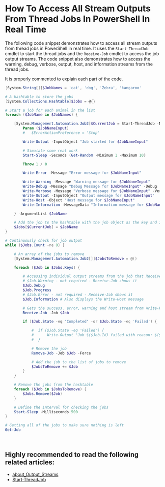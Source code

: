 # How To Access All Stream Outputs From Thread Jobs In PowerShell In Real Time

The following code snippet demonstrates how to access all stream outputs from thread jobs in PowerShell in real time. It uses the `Start-ThreadJob` cmdlet to start the thread jobs and the `Receive-Job` cmdlet to access the job output streams. The code snippet also demonstrates how to access the warning, debug, verbose, output, host, and information streams from the thread jobs.

It is properly commented to explain each part of the code.

```powershell
[System.String[]]$JobNames = 'cat', 'dog', 'Zebra', 'kangaroo'

# A hashtable to store the jobs
[System.Collections.Hashtable]$Jobs = @{}

# Start a job for each animal in the list
foreach ($JobName in $JobNames) {

    [System.Management.Automation.Job2]$CurrentJob = Start-ThreadJob -Name "Animals $JobName" -ScriptBlock {
        Param ($JobNameInput)
        #   $ErrorActionPreference = 'Stop'

        Write-Output -InputObject "Job started for $JobNameInput"

        # Simulate some real work
        Start-Sleep -Seconds (Get-Random -Minimum 1 -Maximum 10)

        Throw 1 / 0

        Write-Error -Message "Error message for $JobNameInput"

        Write-Warning -Message "Warning message for $JobNameInput"
        Write-Debug -Message "Debug Message for $JobNameInput" -Debug
        Write-Verbose -Message "Verbose message for $JobNameInput" -Verbose
        Write-Output -InputObject "Output message for $JobNameInput"
        Write-Host -Object "Host message for $JobNameInput"
        Write-Information -MessageData "Information message for $JobNameInput"

    } -ArgumentList $JobName

    # Add the job to the hashtable with the job object as the key and its name as the value
    $Jobs[$CurrentJob] = $JobName
}

# Continuously check for job output
while ($Jobs.Count -ne 0) {

    # An array of the jobs to remove
    [System.Management.Automation.Job2[]]$JobsToRemove = @()

    foreach ($Job in $Jobs.Keys) {

        # Accessing individual output streams from the job that Receive-Job does not display
        # $Job.Warning - not required - Receive-Job shows it
        $Job.Debug
        $Job.Progress
        # $Job.Error - not required - Receive-Job shows it
        $Job.Information # Also displays the Write-Host message

        # Gets the success, error, warning and host stream from Write-Host
        Receive-Job -Job $Job

        if ($Job.State -eq 'Completed' -or $Job.State -eq 'Failed') {

            #  if ($Job.State -eq 'Failed') {
            #      Write-Output "Job $($Job.Id) failed with reason: $($Job.JobStateInfo.Reason)"
            #  }

            # Remove the job
            Remove-Job -Job $Job -Force

            # Add the job to the list of jobs to remove
            $JobsToRemove += $Job
        }
    }

    # Remove the jobs from the hashtable
    foreach ($Job in $JobsToRemove) {
        $Jobs.Remove($Job)
    }

    # Define the interval for checking the jobs
    Start-Sleep -Milliseconds 500
}

# Getting all of the jobs to make sure nothing is left
Get-Job
```

<br>

## Highly recommended to read the following related articles:

* [about_Output_Streams](https://learn.microsoft.com/en-us/powershell/module/microsoft.powershell.core/about/about_output_streams)
* [Start-ThreadJob](https://learn.microsoft.com/en-us/powershell/module/threadjob/start-threadjob)

<br>

